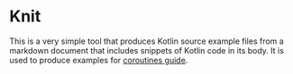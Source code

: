 # Knit

This is a very simple tool that produces Kotlin source example files from a markdown document that includes
snippets of Kotlin code in its body. It is used to produce examples for 
[coroutines guide](../coroutines-guide.md).

